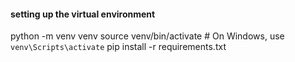 #### setting up the virtual environment

python -m venv venv
source venv/bin/activate  # On Windows, use `venv\Scripts\activate`
pip install -r requirements.txt